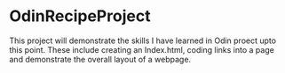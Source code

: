 # OdinRecipeProject
This project will demonstrate the skills I have learned in Odin proect upto this point. These include creating an Index.html, coding links into a page and demonstrate the overall layout of a webpage.